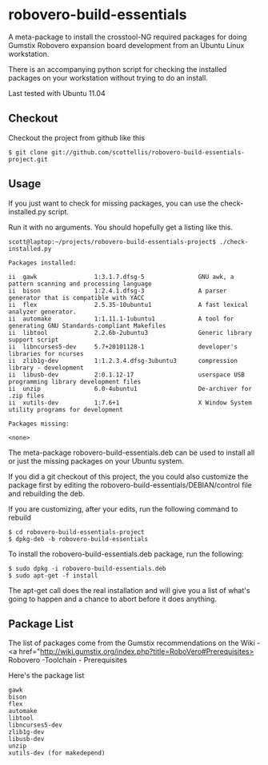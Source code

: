   robovero-build-essentials
=======

A meta-package to install the crosstool-NG required packages for doing Gumstix
Robovero expansion board development from an Ubuntu Linux workstation.

There is an accompanying python script for checking the installed packages on
your workstation without trying to do an install.

Last tested with Ubuntu 11.04


Checkout
-------

Checkout the project from github like this

    $ git clone git://github.com/scottellis/robovero-build-essentials-project.git
    

Usage
-------

If you just want to check for missing packages, you can use the check-installed.py
script. 

Run it with no arguments. You should hopefully get a listing like this.

    scott@laptop:~/projects/robovero-build-essentials-project$ ./check-installed.py 
    
    Packages installed:
    
    ii  gawk                1:3.1.7.dfsg-5               GNU awk, a pattern scanning and processing language
    ii  bison               1:2.4.1.dfsg-3               A parser generator that is compatible with YACC
    ii  flex                2.5.35-10ubuntu1             A fast lexical analyzer generator.
    ii  automake            1:1.11.1-1ubuntu1            A tool for generating GNU Standards-compliant Makefiles
    ii  libtool             2.2.6b-2ubuntu3              Generic library support script
    ii  libncurses5-dev     5.7+20101128-1               developer's libraries for ncurses
    ii  zlib1g-dev          1:1.2.3.4.dfsg-3ubuntu3      compression library - development
    ii  libusb-dev          2:0.1.12-17                  userspace USB programming library development files
    ii  unzip               6.0-4ubuntu1                 De-archiver for .zip files
    ii  xutils-dev          1:7.6+1                      X Window System utility programs for development  
    
    Packages missing:
    
    <none>
    

The meta-package robovero-build-essentials.deb can be used to install all or just the
missing packages on your Ubuntu system. 

If you did a git checkout of this project, the you could also customize the
package first by editing the robovero-build-essentials/DEBIAN/control file and 
rebuilding the deb.


If you are customizing, after your edits, run the following command to rebuild

    $ cd robovero-build-essentials-project
    $ dpkg-deb -b robovero-build-essentials


To install the robovero-build-essentials.deb package, run the following:

    $ sudo dpkg -i robovero-build-essentials.deb
    $ sudo apt-get -f install


The apt-get call does the real installation and will give you a list of what's
going to happen and a chance to abort before it does anything.


Package List
-------

The list of packages come from the Gumstix recommendations on the Wiki - 
<a href="http://wiki.gumstix.org/index.php?title=RoboVero#Prerequisites>
Robovero -Toolchain - Prerequisites</a>

Here's the package list

    gawk
    bison
    flex
    automake
    libtool
    libncurses5-dev
    zlib1g-dev
    libusb-dev
    unzip
    xutils-dev (for makedepend)


